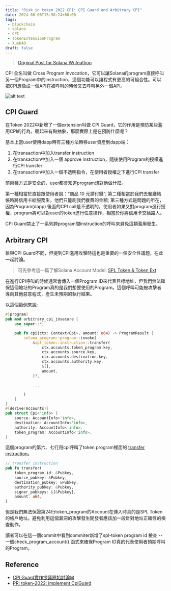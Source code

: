 ```yaml
---
title: "Risk in token 2022 CPI: CPI Guard and Arbitrary CPI"
date: 2024-08-06T15:50:24+08:00
tags:
 - blockchain
 - solana
 - CPI
 - TokenExtensionProgram
 - XueDAO
draft: false
---
```

> [Original Post for Solana Writeathon](https://vocus.cc/article/66afe9e6fd897800017851b4)

CPI 全名叫做 Cross Program Invocation，它可以讓Solana的program直接呼叫另一個Program中的instruction，這個功能可以讓程式有更高的可組合性。可以把CPI想像成一個API在被呼叫的時候又去呼叫另外一個API。

![alt text](../../images/cross-program-invocation-graph.png)

## CPI Guard
在Token 2022中新增了一個extension叫做 CPI Guard，它的作用是預防某些濫用CPI的行為。聽起來有點抽象，那麼實際上是在預防什麼呢？

基本上當user使用dapp時有三種方法轉移user資產到dapp端：

1. 在transaction中加入transfer instruction
2. 在transaction中加入一個 approve instruction，隨後使用Program的授權進行CPI transfer
3. 在transaction中加入一個不透明指令，在使用者授權之下進行CPI transfer  

前兩種方式是安全的，user都會知道program想對他做什麼。

第一種相當於直接跟使用者說：“商品 10 元請付錢”; 第二種相當於我們去餐廳結帳時將信用卡給服務生，他們只能刷我們餐費的金額; 第三種方式是問題的所在，因為Program(dapp) 後面的CPI call是不透明的，使用者如果又對program進行授權，program將可以對user的token進行任意操作，相當於你將信用卡交給路人。

CPI Guard禁止了一系列跨program間instruction的呼叫來避免這類濫用發生。

## Arbitrary CPI
雖與CPI Guard不同，但提到CPI濫用攻擊時這也是重要的一個安全性議題，在此一起討論。

>可先參考這一篇了解Solana Account Model: [SPL Token & Token Ext](../spl-token--token-ext)  

在進行CPI呼叫的時候通常會傳入一個Program ID來代表目標地址，但我們無法確保這個地址的Program真的是我們想要使用的Program。這個呼叫可能被攻擊者導向其他惡意程式，產生未預期的執行結果。

以這個[範例](https://arc.net/l/quote/zugnqyzx)來說:
```rust
#[program]
pub mod arbitrary_cpi_insecure {
    use super::*;

    pub fn cpi(ctx: Context<Cpi>, amount: u64) -> ProgramResult {
        solana_program::program::invoke(
            &spl_token::instruction::transfer(
                ctx.accounts.token_program.key,
                ctx.accounts.source.key,
                ctx.accounts.destination.key,
                ctx.accounts.authority.key,
                &[],
                amount,
            )?,

            ...

        )
    }
}
#[derive(Accounts)]
pub struct Cpi<'info> {
    source: AccountInfo<'info>,
    destination: AccountInfo<'info>,
    authority: AccountInfo<'info>,
    token_program: AccountInfo<'info>,
}
```
這個program的第六、七行用cpi呼叫了token program裡面的 [transfer instruction](https://github.com/solana-labs/solana-program-library/blob/58221fc9ae05e258ee903b49c5e8f5abbeb7796c/token/program/src/instruction.rs)。

```rust
// transfer instruction​
pub fn transfer(
    token_program_id: &Pubkey,
    source_pubkey: &Pubkey,
    destination_pubkey: &Pubkey,
    authority_pubkey: &Pubkey,
    signer_pubkeys: &[&Pubkey],
    amount: u64,
) 
```
但是我們無法保證第24行token_program的Account在傳入時真的是SPL Token的帳戶地址​。避免利用這個漏洞的攻擊發生開發者應該加一段針對地址正確性的檢查動作。

讀者可以在這一個commit中看到commiter新增了spl-token program id 檢查 -- 一個check_program_account() 函式來確保Program ID真的代表使用者預期呼叫的Program。

## Reference
- [CPI Guard實作提議原始討論串](https://github.com/solana-labs/solana-program-library/issues/3694)
- [PR: token-2022: implement CpiGuard](https://github.com/solana-labs/solana-program-library/pull/3712)
